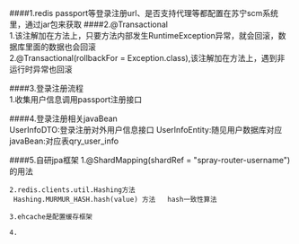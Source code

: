 ####1.redis passport等登录注册url、是否支持代理等都配置在苏宁scm系统里，通过jar包来获取
####2.@Transactional  
	1.该注解加在方法上，只要方法内部发生RuntimeException异常，就会回滚，数据库里面的数据也会回滚  
	2.@Transactional(rollbackFor = Exception.class),该注解加在方法上，遇到非运行时异常也回滚  

####3.登录注册流程  
	1.收集用户信息调用passport注册接口  
	
####4.登录注册相关javaBean  
	UserInfoDTO:登录注册对外用户信息接口 
	UserInfoEntity:随见用户数据库对应javaBean:对应表qry_user_info

####5.自研jpa框架 
	1.@ShardMapping(shardRef = "spray-router-username") 的用法

	2.redis.clients.util.Hashing方法
	 Hashing.MURMUR_HASH.hash(value) 方法   hash一致性算法   
	
	3.ehcache是配置缓存框架  
	
	4.